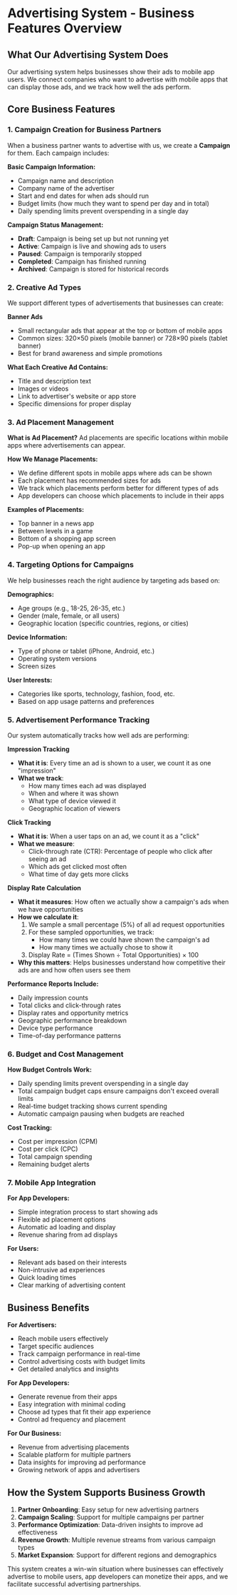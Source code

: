 # Advertising System - Business Features Overview

## What Our Advertising System Does

Our advertising system helps businesses show their ads to mobile app users. We connect companies who want to advertise with mobile apps that can display those ads, and we track how well the ads perform.

## Core Business Features

### 1. Campaign Creation for Business Partners

When a business partner wants to advertise with us, we create a **Campaign** for them. Each campaign includes:

**Basic Campaign Information:**
- Campaign name and description
- Company name of the advertiser
- Start and end dates for when ads should run
- Budget limits (how much they want to spend per day and in total)
- Daily spending limits prevent overspending in a single day

**Campaign Status Management:**
- **Draft**: Campaign is being set up but not running yet
- **Active**: Campaign is live and showing ads to users
- **Paused**: Campaign is temporarily stopped
- **Completed**: Campaign has finished running
- **Archived**: Campaign is stored for historical records

### 2. Creative Ad Types

We support different types of advertisements that businesses can create:

**Banner Ads**
- Small rectangular ads that appear at the top or bottom of mobile apps
- Common sizes: 320×50 pixels (mobile banner) or 728×90 pixels (tablet banner)
- Best for brand awareness and simple promotions

**What Each Creative Ad Contains:**
- Title and description text
- Images or videos
- Link to advertiser's website or app store
- Specific dimensions for proper display

### 3. Ad Placement Management

**What is Ad Placement?**
Ad placements are specific locations within mobile apps where advertisements can appear.

**How We Manage Placements:**
- We define different spots in mobile apps where ads can be shown
- Each placement has recommended sizes for ads
- We track which placements perform better for different types of ads
- App developers can choose which placements to include in their apps

**Examples of Placements:**
- Top banner in a news app
- Between levels in a game
- Bottom of a shopping app screen
- Pop-up when opening an app

### 4. Targeting Options for Campaigns

We help businesses reach the right audience by targeting ads based on:

**Demographics:**
- Age groups (e.g., 18-25, 26-35, etc.)
- Gender (male, female, or all users)
- Geographic location (specific countries, regions, or cities)

**Device Information:**
- Type of phone or tablet (iPhone, Android, etc.)
- Operating system versions
- Screen sizes

**User Interests:**
- Categories like sports, technology, fashion, food, etc.
- Based on app usage patterns and preferences

### 5. Advertisement Performance Tracking

Our system automatically tracks how well ads are performing:

**Impression Tracking**
- **What it is**: Every time an ad is shown to a user, we count it as one "impression"
- **What we track**: 
  - How many times each ad was displayed
  - When and where it was shown
  - What type of device viewed it
  - Geographic location of viewers

**Click Tracking**
- **What it is**: When a user taps on an ad, we count it as a "click"
- **What we measure**:
  - Click-through rate (CTR): Percentage of people who click after seeing an ad
  - Which ads get clicked most often
  - What time of day gets more clicks

**Display Rate Calculation**
- **What it measures**: How often we actually show a campaign's ads when we have opportunities
- **How we calculate it**:
  1. We sample a small percentage (5%) of all ad request opportunities
  2. For these sampled opportunities, we track:
     - How many times we could have shown the campaign's ad
     - How many times we actually chose to show it
  3. Display Rate = (Times Shown ÷ Total Opportunities) × 100
- **Why this matters**: Helps businesses understand how competitive their ads are and how often users see them

**Performance Reports Include:**
- Daily impression counts
- Total clicks and click-through rates
- Display rates and opportunity metrics
- Geographic performance breakdown
- Device type performance
- Time-of-day performance patterns

### 6. Budget and Cost Management

**How Budget Controls Work:**
- Daily spending limits prevent overspending in a single day
- Total campaign budget caps ensure campaigns don't exceed overall limits
- Real-time budget tracking shows current spending
- Automatic campaign pausing when budgets are reached

**Cost Tracking:**
- Cost per impression (CPM)
- Cost per click (CPC)
- Total campaign spending
- Remaining budget alerts

### 7. Mobile App Integration

**For App Developers:**
- Simple integration process to start showing ads
- Flexible ad placement options
- Automatic ad loading and display
- Revenue sharing from ad displays

**For Users:**
- Relevant ads based on their interests
- Non-intrusive ad experiences
- Quick loading times
- Clear marking of advertising content

## Business Benefits

**For Advertisers:**
- Reach mobile users effectively
- Target specific audiences
- Track campaign performance in real-time
- Control advertising costs with budget limits
- Get detailed analytics and insights

**For App Developers:**
- Generate revenue from their apps
- Easy integration with minimal coding
- Choose ad types that fit their app experience
- Control ad frequency and placement

**For Our Business:**
- Revenue from advertising placements
- Scalable platform for multiple partners
- Data insights for improving ad performance
- Growing network of apps and advertisers

## How the System Supports Business Growth

1. **Partner Onboarding**: Easy setup for new advertising partners
2. **Campaign Scaling**: Support for multiple campaigns per partner
3. **Performance Optimization**: Data-driven insights to improve ad effectiveness
4. **Revenue Growth**: Multiple revenue streams from various campaign types
5. **Market Expansion**: Support for different regions and demographics

This system creates a win-win situation where businesses can effectively advertise to mobile users, app developers can monetize their apps, and we facilitate successful advertising partnerships. 